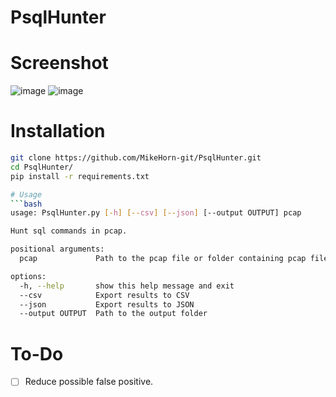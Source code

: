 # PsqlHunter

# Screenshot
![image](https://github.com/MikeHorn-git/PsqlHunter/assets/123373126/491e7fb5-69df-4a07-a383-7f77f19e64f5)
![image](https://github.com/MikeHorn-git/PsqlHunter/assets/123373126/174b650f-20cd-4c44-81b2-109ab9dc788c)


# Installation
```bash
git clone https://github.com/MikeHorn-git/PsqlHunter.git
cd PsqlHunter/
pip install -r requirements.txt

# Usage
```bash
usage: PsqlHunter.py [-h] [--csv] [--json] [--output OUTPUT] pcap

Hunt sql commands in pcap.

positional arguments:
  pcap             Path to the pcap file or folder containing pcap files

options:
  -h, --help       show this help message and exit
  --csv            Export results to CSV
  --json           Export results to JSON
  --output OUTPUT  Path to the output folder
```

# To-Do
- [ ] Reduce possible false positive.

